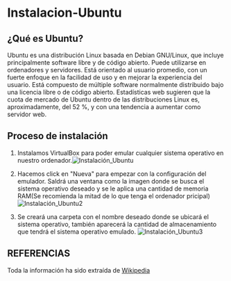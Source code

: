 # Instalacion-Ubuntu

## ¿Qué es Ubuntu?

Ubuntu es una distribución Linux basada en Debian GNU/Linux, que incluye principalmente software libre y de código abierto.
Puede utilizarse en ordenadores y servidores. Está orientado al usuario promedio, con un fuerte enfoque en la facilidad de uso y en mejorar la experiencia del usuario. Está compuesto de múltiple software normalmente distribuido bajo una licencia libre o de código abierto. Estadísticas web sugieren que la cuota de mercado de Ubuntu dentro de las distribuciones Linux es, aproximadamente, del 52 %, y con una tendencia a aumentar como servidor web.

## Proceso de instalación

1. Instalamos VirtualBox para poder emular cualquier sistema operativo en nuestro ordenador.![Instalación_Ubuntu](https://user-images.githubusercontent.com/122264612/227878695-312fa331-d118-4fb4-8477-d23de32d9467.png)



2. Hacemos click en "Nueva" para empezar con la configuración del emulador. Saldrá una ventana como la imagen donde se busca el sistema operativo deseado y se le aplica una cantidad de memoria RAM(Se recomienda la mitad de lo que tenga el ordenador pricipal) ![Instalación_Ubuntu2](https://user-images.githubusercontent.com/122264612/227878775-9c96ded8-3788-420e-b978-b611b8ac2c17.png)
3. Se creará una carpeta con el nombre deseado donde se ubicará el sistema operativo, también aparecerá la cantidad de almacenamiento que tendrá el sistema operativo emulado. ![Instalación_Ubuntu3](https://user-images.githubusercontent.com/122264612/227878866-d2b2a4a6-e8fa-4f75-916a-fadea62bb037.png)


## REFERENCIAS

Toda la información ha sido extraída de [Wikipedia](https://es.wikipedia.org/wiki/Ubuntu)

